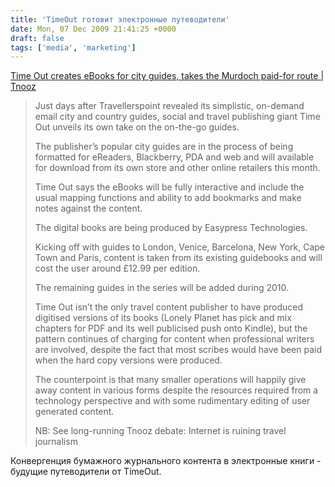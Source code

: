 ```yaml
---
title: 'TimeOut готовит электронные путеводители'
date: Mon, 07 Dec 2009 21:41:25 +0000
draft: false
tags: ['media', 'marketing']
---
```


[Time Out creates eBooks for city guides, takes the Murdoch paid-for route | Tnooz](http://www.tnooz.com/2009/12/07/news/time-out-creates-ebooks-for-city-guides-takes-the-murdoch-paid-for-route/#)  

> Just days after Travellerspoint revealed its simplistic, on-demand email city and country guides, social and travel publishing giant Time Out unveils its own take on the on-the-go guides.  
>   
> The publisher’s popular city guides are in the process of being formatted for eReaders, Blackberry, PDA and web and will available for download from its own store and other online retailers this month.  
>   
> Time Out says the eBooks will be fully interactive and include the usual mapping functions and ability to add bookmarks and make notes against the content.  
>   
> The digital books are being produced by Easypress Technologies.  
>   
> Kicking off with guides to London, Venice, Barcelona, New York, Cape Town and Paris, content is taken from its existing guidebooks and will cost the user around £12.99 per edition.  
>   
> The remaining guides in the series will be added during 2010.  
>   
> Time Out isn’t the only travel content publisher to have produced digitised versions of its books (Lonely Planet has pick and mix chapters for PDF and its well publicised push onto Kindle), but the pattern continues of charging for content when professional writers are involved, despite the fact that most scribes would have been paid when the hard copy versions were produced.  
>   
> The counterpoint is that many smaller operations will happily give away content in various forms despite the resources required from a technology perspective and with some rudimentary editing of user generated content.  
>   
> NB: See long-running Tnooz debate: Internet is ruining travel journalism

  
Конвергенция бумажного журнального контента в электронные книги - будущие путеводители от TimeOut.
